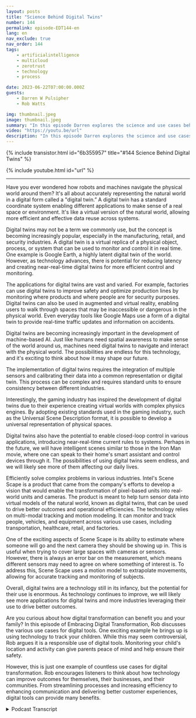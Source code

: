 ```yaml
---
layout: posts
title: "Science Behind Digital Twins"
number: 144
permalink: episode-EDT144-en
lang: en
nav_exclude: true
nav_order: 144
tags:
    - artificialintelligence
    - multicloud
    - zerotrust
    - technology
    - process

date: 2023-06-22T07:00:00.000Z
guests:
    - Darren W Pulsipher
    - Rob Watts

img: thumbnail.jpeg
image: thumbnail.jpeg
summary: "In this episode Darren explores the science and use cases behind digital twin technology with the principal architect of Intel's ScheneScape."
video: "https://youtu.be/url"
description: "In this episode Darren explores the science and use cases behind digital twin technology with the principal architect of Intel's ScheneScape."
---
```


<div>
{% include transistor.html id="6b355957" title="#144 Science Behind Digital Twins" %}

{% include youtube.html id="url" %}
</div>

---

Have you ever wondered how robots and machines navigate the physical world around them? It's all about accurately representing the natural world in a digital form called a "digital twin.” A digital twin has a standard coordinate system enabling different applications to make sense of a real space or environment. It's like a virtual version of the natural world, allowing more efficient and effective data reuse across systems.

Digital twins may not be a term we commonly use, but the concept is becoming increasingly popular, especially in the manufacturing, retail, and security industries. A digital twin is a virtual replica of a physical object, process, or system that can be used to monitor and control it in real time. One example is Google Earth, a highly latent digital twin of the world. However, as technology advances, there is potential for reducing latency and creating near-real-time digital twins for more efficient control and monitoring.

The applications for digital twins are vast and varied. For example, factories can use digital twins to improve safety and optimize production lines by monitoring where products and where people are for security purposes. Digital twins can also be used in augmented and virtual reality, enabling users to walk through spaces that may be inaccessible or dangerous in the physical world. Even everyday tools like Google Maps use a form of a digital twin to provide real-time traffic updates and information on accidents.

Digital twins are becoming increasingly important in the development of machine-based AI. Just like humans need spatial awareness to make sense of the world around us, machines need digital twins to navigate and interact with the physical world. The possibilities are endless for this technology, and it's exciting to think about how it may shape our future.

The implementation of digital twins requires the integration of multiple sensors and calibrating their data into a common representation or digital twin. This process can be complex and requires standard units to ensure consistency between different industries.

Interestingly, the gaming industry has inspired the development of digital twins due to their experience creating virtual worlds with complex physics engines. By adopting existing standards used in the gaming industry, such as the Universal Scene Description format, it is possible to develop a universal representation of physical spaces.

Digital twins also have the potential to enable closed-loop control in various applications, introducing near-real-time current rules to systems. Perhaps in the future, we will have intelligent scenes similar to those in the Iron Man movie, where one can speak to their home's smart assistant and control devices through it. The possibilities of using digital twins seem endless, and we will likely see more of them affecting our daily lives.

Efficiently solve complex problems in various industries. Intel's Scene Scape is a product that came from the company's efforts to develop a vision that would enable the transformation of pixel-based units into real-world units and cameras. The product is meant to help turn sensor data into virtual models of the natural world, known as digital twins, that can be used to drive better outcomes and operational efficiencies. The technology relies on multi-modal tracking and motion modeling. It can monitor and track people, vehicles, and equipment across various use cases, including transportation, healthcare, retail, and factories.

One of the exciting aspects of Scene Scape is its ability to estimate where someone will go and the next camera they should be showing up in. This is useful when trying to cover large spaces with cameras or sensors. However, there is always an error bar on the measurement, which means different sensors may need to agree on where something of interest is. To address this, Scene Scape uses a motion model to extrapolate movements, allowing for accurate tracking and monitoring of subjects.

Overall, digital twins are a technology still in its infancy, but the potential for their use is enormous. As technology continues to improve, we will likely see more applications for digital twins and more industries leveraging their use to drive better outcomes.

Are you curious about how digital transformation can benefit you and your family? In this episode of Embracing Digital Transformation, Rob discusses the various use cases for digital tools. One exciting example he brings up is using technology to track your children. While this may seem controversial, Rob argues it is a responsible use of digital tools. Monitoring your child's location and activity can give parents peace of mind and help ensure their safety.

However, this is just one example of countless use cases for digital transformation. Rob encourages listeners to think about how technology can improve outcomes for themselves, their businesses, and their communities. From streamlining processes and increasing efficiency to enhancing communication and delivering better customer experiences, digital tools can provide many benefits. 



<details>
<summary> Podcast Transcript </summary>

<p></p>

</details>
